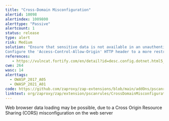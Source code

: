 ```yaml
---
title: "Cross-Domain Misconfiguration"
alertid: 10098
alertindex: 1009800
alerttype: "Passive"
alertcount: 1
status: release
type: alert
risk: Medium
solution: "Ensure that sensitive data is not available in an unauthenticated manner (using IP address white-listing, for instance).
Configure the 'Access-Control-Allow-Origin' HTTP header to a more restrictive set of domains, or remove all CORS headers entirely, to allow the web browser to enforce the Same Origin Policy (SOP) in a more restrictive manner."
references:
   - https://vulncat.fortify.com/en/detail?id=desc.config.dotnet.html5_overly_permissive_cors_policy
cwe: 264
wasc: 14
alerttags: 
  - OWASP_2017_A05
  - OWASP_2021_A01
code: https://github.com/zaproxy/zap-extensions/blob/main/addOns/pscanrules/src/main/java/org/zaproxy/zap/extension/pscanrules/CrossDomainMisconfigurationScanRule.java
linktext: org/zaproxy/zap/extension/pscanrules/CrossDomainMisconfigurationScanRule.java
---
```

Web browser data loading may be possible, due to a Cross Origin Resource Sharing (CORS) misconfiguration on the web server
